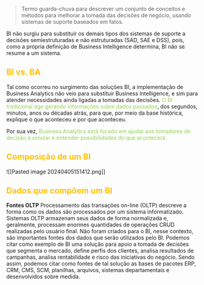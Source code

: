 
> Termo guarda-chuva para descrever um conjunto de conceitos e métodos para melhorar a tomada das decisões de negócio, usando sistemas de suporte baseados em fatos.

BI não surgiu para substituir os demais tipos dos sistemas de suporte a decisões semiestruturadas e não estruturadas (SAD, SAE e DSS), pois, como a própria definição de Business Intelligence determina, BI não se resume a um sistema.

## <span style="color:#ffc000">BI vs. BA</span>

Tal como ocorreu no surgimento das soluções BI, a implementação de  Business Analytics não veio para substituir Business Intelligence, e sim para atender necessidades ainda ligadas a tomadas das decisões. <span style="color:#92d050">O BI tradicional age gerando informações sobre dados passados</span>, dos segundos, minutos, anos ou décadas atrás, para que, por meio da base histórica, explique o que aconteceu e por que aconteceu.

Por sua vez, <span style="color:#92d050">Business Analytics está focado em ajudar aos tomadores de decisão a simular e entender possibilidades do que acontecerá.</span>

## <span style="color:#ffc000">Composição de um BI</span>

![[Pasted image 20240405151412.png]]

## <span style="color:#ffc000">Dados que compõem um BI</span>

**Fontes OLTP**
Processamento das transações on-line (OLTP) descreve a forma como os dados são processados por um sistema informatizado. Sistemas OLTP armazenam seus dados de forma normalizada e, geralmente, processam enormes quantidades de
operações CRUD realizadas pelo usuário final. Não foram criados para o BI, nesse
contexto, são importantes fontes dos dados que serão utilizados pelo BI.
Podemos citar como exemplo de BI uma solução para apoio a tomada de
decisões que segmenta o mercado, define perfis dos clientes, analisa resultados de
campanhas, analisa rentabilidade e risco das iniciativas do negócio. Sendo assim,
podemos citar como fontes de tal solução as bases de pacotes ERP, CRM, CMS,
SCM, planilhas, arquivos, sistemas departamentais e desenvolvidos sobre medida.